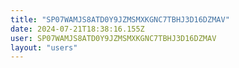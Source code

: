 ```yaml
---
title: "SP07WAMJS8ATD0Y9JZMSMXKGNC7TBHJ3D16DZMAV"
date: 2024-07-21T18:38:16.155Z
user: SP07WAMJS8ATD0Y9JZMSMXKGNC7TBHJ3D16DZMAV
layout: "users"
---
```

    